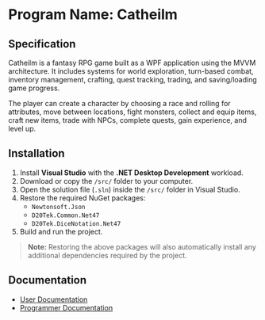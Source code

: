 # Program Name: Catheilm

## Specification

Catheilm is a fantasy RPG game built as a WPF application using the MVVM architecture. It includes systems for world exploration, turn-based combat, inventory management, crafting, quest tracking, trading, and saving/loading game progress.

The player can create a character by choosing a race and rolling for attributes, move between locations, fight monsters, collect and equip items, craft new items, trade with NPCs, complete quests, gain experience, and level up.

## Installation

1. Install **Visual Studio** with the **.NET Desktop Development** workload.
2. Download or copy the `/src/` folder to your computer.
3. Open the solution file (`.sln`) inside the `/src/` folder in Visual Studio.
4. Restore the required NuGet packages:
   - `Newtonsoft.Json`
   - `D20Tek.Common.Net47`
   - `D20Tek.DiceNotation.Net47`
5. Build and run the project.

> **Note:** Restoring the above packages will also automatically install any additional dependencies required by the project.

## Documentation

* [User Documentation](docs/user.md)
* [Programmer Documentation](docs/programmer.md)
